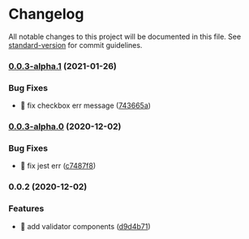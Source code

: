 # Changelog

All notable changes to this project will be documented in this file. See [standard-version](https://github.com/conventional-changelog/standard-version) for commit guidelines.

### [0.0.3-alpha.1](https://github.com/21epub/epub-form-validation/compare/v0.0.3-alpha.0...v0.0.3-alpha.1) (2021-01-26)

### Bug Fixes

- 🐛 fix checkbox err message ([743665a](https://github.com/21epub/epub-form-validation/commit/743665a3352492355a07ae9178b296e970fa939f))

### [0.0.3-alpha.0](https://github.com/21epub/epub-form-validation/compare/v0.0.2...v0.0.3-alpha.0) (2020-12-02)

### Bug Fixes

- 🐛 fix jest err ([c7487f8](https://github.com/21epub/epub-form-validation/commit/c7487f8cb180e7e35d92a160dfa93fb33d919563))

### 0.0.2 (2020-12-02)

### Features

- 🎸 add validator components ([d9d4b71](https://github.com/21epub/epub-form-validation/commit/d9d4b71828246f96e8e246d14237bc149e07b54c))
